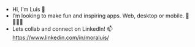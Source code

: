 - Hi, I’m Luis 👋 
- I’m looking to make fun and inspiring apps. Web, desktop or mobile. 📱 🧑🏽‍💻
- Lets collab and connect on LinkedIn! 📫  https://www.linkedin.com/in/moraluis/  

<!---
LuisMora8/LuisMora8 is a ✨ special ✨ repository because its `README.md` (this file) appears on your GitHub profile.
You can click the Preview link to take a look at your changes.
--->

